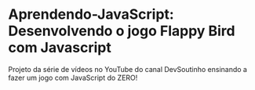 # Aprendendo-JavaScript: Desenvolvendo o jogo Flappy Bird com Javascript
Projeto da série de vídeos no YouTube do canal DevSoutinho ensinando a fazer um jogo com JavaScript do ZERO!
